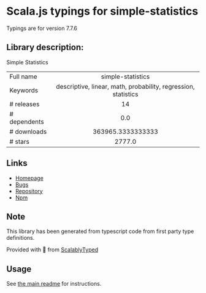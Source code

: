 
# Scala.js typings for simple-statistics

Typings are for version 7.7.6

## Library description:
Simple Statistics

|                    |                 |
| ------------------ | :-------------: |
| Full name          | simple-statistics |
| Keywords           | descriptive, linear, math, probability, regression, statistics |
| # releases         | 14 |
| # dependents       | 0.0 |
| # downloads        | 363965.3333333333 |
| # stars            | 2777.0 |

## Links
- [Homepage](https://github.com/simple-statistics/simple-statistics#readme)
- [Bugs](https://github.com/simple-statistics/simple-statistics/issues)
- [Repository](https://github.com/simple-statistics/simple-statistics)
- [Npm](https://www.npmjs.com/package/simple-statistics)
    


## Note
This library has been generated from typescript code from first party type definitions.

Provided with :purple_heart: from [ScalablyTyped](https://github.com/oyvindberg/ScalablyTyped)

## Usage
See [the main readme](../../readme.md) for instructions.


